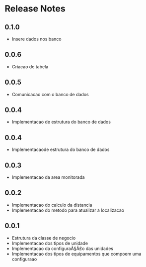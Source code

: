 # Release Notes

## 0.1.0
+ Insere dados nos banco

## 0.0.6
+ Criacao de tabela

## 0.0.5
+ Comunicacao com o banco de dados

## 0.0.4
+ Implementacao de estrutura do banco de dados

## 0.0.4
+ Implementacaode estrutura do banco de dados

## 0.0.3
+ Implementacao da area monitorada

## 0.0.2
+ Implementacao do calculo da distancia
+ Implementacao do metodo para atualizar a localizacao

## 0.0.1
+ Estrutura da classe de negocio
+ Implementacao dos tipos de unidade
+ Implementacao da configuraÃ§Ã£o das unidades
+ Implementacao dos tipos de equipamentos que compoem uma configuraao